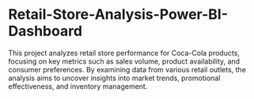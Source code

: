 # Retail-Store-Analysis-Power-BI-Dashboard
This project analyzes retail store performance for Coca-Cola products, focusing on key metrics such as sales volume, product availability, and consumer preferences. By examining data from various retail outlets, the analysis aims to uncover insights into market trends, promotional effectiveness, and inventory management.
